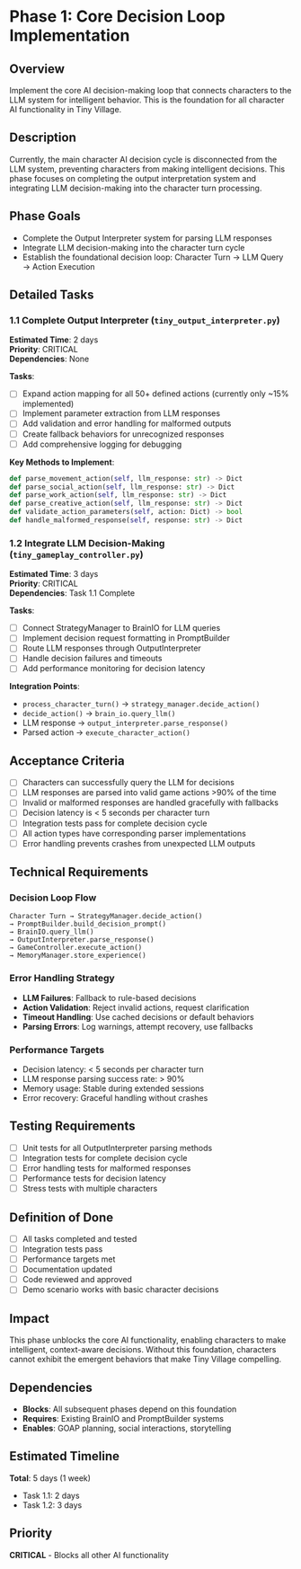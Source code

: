 # Phase 1: Core Decision Loop Implementation

## Overview
Implement the core AI decision-making loop that connects characters to the LLM system for intelligent behavior. This is the foundation for all character AI functionality in Tiny Village.

## Description
Currently, the main character AI decision cycle is disconnected from the LLM system, preventing characters from making intelligent decisions. This phase focuses on completing the output interpretation system and integrating LLM decision-making into the character turn processing.

## Phase Goals
- Complete the Output Interpreter system for parsing LLM responses
- Integrate LLM decision-making into the character turn cycle
- Establish the foundational decision loop: Character Turn → LLM Query → Action Execution

## Detailed Tasks

### 1.1 Complete Output Interpreter (`tiny_output_interpreter.py`)
**Estimated Time**: 2 days  
**Priority**: CRITICAL  
**Dependencies**: None

**Tasks**:
- [ ] Expand action mapping for all 50+ defined actions (currently only ~15% implemented)
- [ ] Implement parameter extraction from LLM responses
- [ ] Add validation and error handling for malformed outputs  
- [ ] Create fallback behaviors for unrecognized responses
- [ ] Add comprehensive logging for debugging

**Key Methods to Implement**:
```python
def parse_movement_action(self, llm_response: str) -> Dict
def parse_social_action(self, llm_response: str) -> Dict  
def parse_work_action(self, llm_response: str) -> Dict
def parse_creative_action(self, llm_response: str) -> Dict
def validate_action_parameters(self, action: Dict) -> bool
def handle_malformed_response(self, response: str) -> Dict
```

### 1.2 Integrate LLM Decision-Making (`tiny_gameplay_controller.py`)
**Estimated Time**: 3 days  
**Priority**: CRITICAL  
**Dependencies**: Task 1.1 Complete

**Tasks**:
- [ ] Connect StrategyManager to BrainIO for LLM queries
- [ ] Implement decision request formatting in PromptBuilder
- [ ] Route LLM responses through OutputInterpreter
- [ ] Handle decision failures and timeouts
- [ ] Add performance monitoring for decision latency

**Integration Points**:
- `process_character_turn()` → `strategy_manager.decide_action()`
- `decide_action()` → `brain_io.query_llm()`  
- LLM response → `output_interpreter.parse_response()`
- Parsed action → `execute_character_action()`

## Acceptance Criteria
- [ ] Characters can successfully query the LLM for decisions
- [ ] LLM responses are parsed into valid game actions >90% of the time
- [ ] Invalid or malformed responses are handled gracefully with fallbacks
- [ ] Decision latency is < 5 seconds per character turn
- [ ] Integration tests pass for complete decision cycle
- [ ] All action types have corresponding parser implementations
- [ ] Error handling prevents crashes from unexpected LLM outputs

## Technical Requirements

### Decision Loop Flow
```
Character Turn → StrategyManager.decide_action()
→ PromptBuilder.build_decision_prompt()  
→ BrainIO.query_llm()
→ OutputInterpreter.parse_response()
→ GameController.execute_action()
→ MemoryManager.store_experience()
```

### Error Handling Strategy
- **LLM Failures**: Fallback to rule-based decisions
- **Action Validation**: Reject invalid actions, request clarification
- **Timeout Handling**: Use cached decisions or default behaviors
- **Parsing Errors**: Log warnings, attempt recovery, use fallbacks

### Performance Targets
- Decision latency: < 5 seconds per character turn
- LLM response parsing success rate: > 90%
- Memory usage: Stable during extended sessions
- Error recovery: Graceful handling without crashes

## Testing Requirements
- [ ] Unit tests for all OutputInterpreter parsing methods
- [ ] Integration tests for complete decision cycle
- [ ] Error handling tests for malformed responses
- [ ] Performance tests for decision latency
- [ ] Stress tests with multiple characters

## Definition of Done
- [ ] All tasks completed and tested
- [ ] Integration tests pass
- [ ] Performance targets met
- [ ] Documentation updated
- [ ] Code reviewed and approved
- [ ] Demo scenario works with basic character decisions

## Impact
This phase unblocks the core AI functionality, enabling characters to make intelligent, context-aware decisions. Without this foundation, characters cannot exhibit the emergent behaviors that make Tiny Village compelling.

## Dependencies
- **Blocks**: All subsequent phases depend on this foundation
- **Requires**: Existing BrainIO and PromptBuilder systems
- **Enables**: GOAP planning, social interactions, storytelling

## Estimated Timeline
**Total**: 5 days (1 week)
- Task 1.1: 2 days  
- Task 1.2: 3 days

## Priority
**CRITICAL** - Blocks all other AI functionality